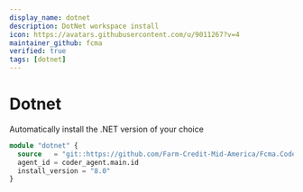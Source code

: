 ```yaml
---
display_name: dotnet
description: DotNet workspace install
icon: https://avatars.githubusercontent.com/u/9011267?v=4
maintainer_github: fcma
verified: true
tags: [dotnet]
---
```


# Dotnet

Automatically install the .NET version of your choice

```tf
module "dotnet" {
  source   = "git::https://github.com/Farm-Credit-Mid-America/Fcma.Coder.Terraform.Modules.git//DotNet"
  agent_id = coder_agent.main.id
  install_version = "8.0"
}
```
